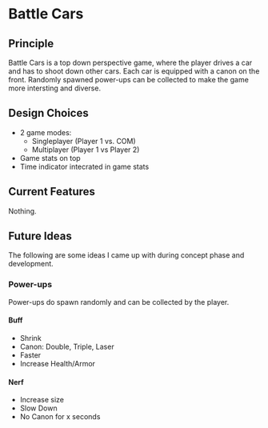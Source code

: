 # Battle Cars

## Principle
Battle Cars is a top down perspective game, where the player drives a car and has to shoot down other cars.
Each car is equipped with a canon on the front.
Randomly spawned power-ups can be collected to make the game more intersting and diverse.


## Design Choices
- 2 game modes:
    - Singleplayer (Player 1 vs. COM)
    - Multiplayer (Player 1 vs Player 2)
- Game stats on top
- Time indicator intecrated in game stats


## Current Features
Nothing.

## Future Ideas
The following are some ideas I came up with during concept phase and development.

### Power-ups
Power-ups do spawn randomly and can be collected by the player.
#### Buff
- Shrink
- Canon: Double, Triple, Laser
- Faster
- Increase Health/Armor

#### Nerf
- Increase size
- Slow Down
- No Canon for x seconds
